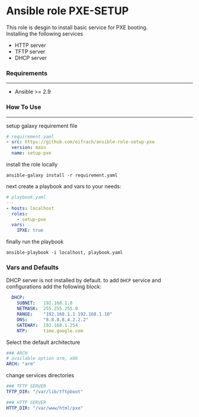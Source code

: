 # Ansible role PXE-SETUP   

This role is desgin to install basic service for PXE booting.  
Installing the following services  
- HTTP server
- TFTP server
- DHCP server


### **Requirements** 
---
-  Ansible >= 2.9


### **How To Use**
---
setup galaxy requirement file

```yaml
# requirement.yaml
- src: https://github.com/eifrach/ansible-role-setup-pxe
  version: main
  name: setup-pxe
```
install the role locally
```shell
ansible-galaxy install -r requirement.yaml
```

next create a playbook and vars to your needs:
```yaml
# playbook.yaml
---
- hosts: localhost
  roles:
    - setup-pxe
  vars:
    IPXE: true
```
finally run the playbook
```shell
ansible-playbook -i localhost, playbook.yaml
```

### **Vars and Defaults**

DHCP server is not installed by default.  to add `DHCP` service and configurations add the following block:
```yaml
  DHCP:
    SUBNET:   192.168.1.0
    NETMASK:  255.255.255.0
    RANGE:    "192.168.1.1 192.168.1.10"
    DNS:      "8.8.8.8,4.2.2.2"
    GATEWAY:  192.168.1.254
    NTP:      time.google.com
```

Select the default architecture
```yaml
### ARCH
# available option arm, x86
ARCH: "arm"
```

change services directories 
```yaml
### TFTP SERVER
TFTP_DIR: "/var/lib/tftpboot"

### HTTP SERVER
HTTP_DIR: "/var/www/html/pxe"
```

